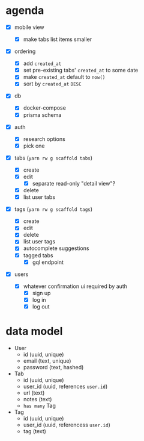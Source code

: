 # agenda

- [x] mobile view
  - [x] make tabs list items smaller
- [x] ordering

  - [x] add `created_at`
  - [x] set pre-existing tabs' `created_at` to some date
  - [x] make `created_at` default to `now()`
  - [x] sort by `created_at` `DESC`

- [x] db
  - [x] docker-compose
  - [x] prisma schema
- [x] auth
  - [x] research options
  - [x] pick one
- [x] tabs (`yarn rw g scaffold tabs`)
  - [x] create
  - [x] edit
    - [x] separate read-only "detail view"?
  - [x] delete
  - [x] list user tabs
- [x] tags (`yarn rw g scaffold tags`)
  - [x] create
  - [x] edit
  - [x] delete
  - [x] list user tags
  - [x] autocomplete suggestions
  - [x] tagged tabs
    - [x] gql endpoint
- [x] users
  - [x] whatever confirmation ui required by auth
    - [x] sign up
    - [x] log in
    - [x] log out

# data model

- User
  - id (uuid, unique)
  - email (text, unique)
  - password (text, hashed)
- Tab
  - id (uuid, unique)
  - user_id (uuid, references `user.id`)
  - url (text)
  - notes (text)
  - `has many` Tag
- Tag
  - id (uuid, unique)
  - user_id (uuid, referencess `user.id`)
  - tag (text)
